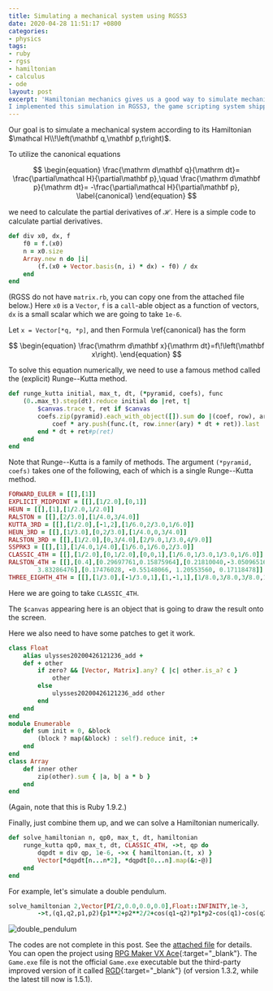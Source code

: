```yaml
---
title: Simulating a mechanical system using RGSS3
date: 2020-04-28 11:51:17 +0800
categories:
- physics
tags:
- ruby
- rgss
- hamiltonian
- calculus
- ode
layout: post
excerpt: 'Hamiltonian mechanics gives us a good way to simulate mechanical systems as long as we can get its Hamiltonian and its initial conditions.
I implemented this simulation in RGSS3, the game scripting system shipped with RPG Maker VX Ace.'
---
```


Our goal is to simulate a mechanical system according to its Hamiltonian
$\mathcal H\\!\left(\mathbf q,\mathbf p,t\right)$.

To utilize the canonical equations

$$
\begin{equation}
    \frac{\mathrm d\mathbf q}{\mathrm dt}=
    \frac{\partial\mathcal H}{\partial\mathbf p},\quad
    \frac{\mathrm d\mathbf p}{\mathrm dt}=
    -\frac{\partial\mathcal H}{\partial\mathbf p},
    \label{canonical}
\end{equation}
$$

we need to calculate the partial derivatives of $\mathcal H$.
Here is a simple code to calculate partial derivatives.

```ruby
def div x0, dx, f
	f0 = f.(x0)
	n = x0.size
	Array.new n do |i|
		(f.(x0 + Vector.basis(n, i) * dx) - f0) / dx
	end
end
```

(RGSS do not have `matrix.rb`, you can copy one from
the attached file below.)
Here `x0` is a `Vector`, `f` is a `call`-able object as a function
of vectors, `dx` is a small scalar which we are going to take `1e-6`.

Let `x = Vector[*q, *p]`, and then Formula \ref{canonical} has the form

$$
\begin{equation}
    \frac{\mathrm d\mathbf x}{\mathrm dt}=f\!\left(\mathbf x\right).
\end{equation}
$$

To solve this equation numerically, we need to use a famous method
called the (explicit) Runge--Kutta method.

```ruby
def runge_kutta initial, max_t, dt, (*pyramid, coefs), func
	(0..max_t).step(dt).reduce initial do |ret, t|
		$canvas.trace t, ret if $canvas
		coefs.zip(pyramid).each_with_object([]).sum do |(coef, row), ary|
			coef * ary.push(func.(t, row.inner(ary) * dt + ret)).last
		end * dt + ret#p(ret)
	end
end
```

Note that Runge--Kutta is a family of methods. The argument
`(*pyramid, coefs)` takes one of the following, each of which
is a single Runge--Kutta method.

```ruby
FORWARD_EULER = [[],[1]]
EXPLICIT_MIDPOINT = [[],[1/2.0],[0,1]]
HEUN = [[],[1],[1/2.0,1/2.0]]
RALSTON = [[],[2/3.0],[1/4.0,3/4.0]]
KUTTA_3RD = [[],[1/2.0],[-1,2],[1/6.0,2/3.0,1/6.0]]
HEUN_3RD = [[],[1/3.0],[0,2/3.0],[1/4.0,0,3/4.0]]
RALSTON_3RD = [[],[1/2.0],[0,3/4.0],[2/9.0,1/3.0,4/9.0]]
SSPRK3 = [[],[1],[1/4.0,1/4.0],[1/6.0,1/6.0,2/3.0]]
CLASSIC_4TH = [[],[1/2.0],[0,1/2.0],[0,0,1],[1/6.0,1/3.0,1/3.0,1/6.0]]
RALSTON_4TH = [[],[0.4],[0.29697761,0.15875964],[0.21810040,-3.05096516,
		3.83286476],[0.17476028, -0.55148066, 1.20553560, 0.17118478]]
THREE_EIGHTH_4TH = [[],[1/3.0],[-1/3.0,1],[1,-1,1],[1/8.0,3/8.0,3/8.0,1/8.0]]
```

Here we are going to take `CLASSIC_4TH`.

The `$canvas` appearing here is an object that is going to draw
the result onto the screen.

Here we also need to have some patches to get it work.

```ruby
class Float
	alias ulysses20200426121236_add +
	def + other
		if zero? && [Vector, Matrix].any? { |c| other.is_a? c }
			other
		else
			ulysses20200426121236_add other
		end
	end
end
module Enumerable
	def sum init = 0, &block
		(block ? map(&block) : self).reduce init, :+
	end
end
class Array
	def inner other
		zip(other).sum { |a, b| a * b }
	end
end
```

(Again, note that this is Ruby 1.9.2.)

Finally, just combine them up, and we can solve a Hamiltonian numerically.

```ruby
def solve_hamiltonian n, qp0, max_t, dt, hamiltonian
	runge_kutta qp0, max_t, dt, CLASSIC_4TH, ->t, qp do
		dqpdt = div qp, 1e-6, ->x { hamiltonian.(t, x) }
		Vector[*dqpdt[n...n*2], *dqpdt[0...n].map(&:-@)]
	end
end
```

For example, let's simulate a double pendulum.

```ruby
solve_hamiltonian 2,Vector[PI/2,0.0,0.0,0.0],Float::INFINITY,1e-3,
		->t,(q1,q2,p1,p2){p1**2+p2**2/2+cos(q1-q2)*p1*p2-cos(q1)-cos(q2)}
```

![double_pendulum]({{page.figure}}double_pendulum.gif)

The codes are not complete in this post.
See the [attached file](/assets/codes/RungeKutta.rar) for details.
You can open the project using
[RPG Maker VX Ace](https://store.steampowered.com/app/220700/RPG_Maker_VX_Ace){:target="_blank"}.
The `Game.exe` file is not the official `Game.exe` executable
but the third-party improved version of it called
[RGD](http://cirno.blog/archives/290){:target="_blank"}
(of version 1.3.2, while the latest till now is 1.5.1).
